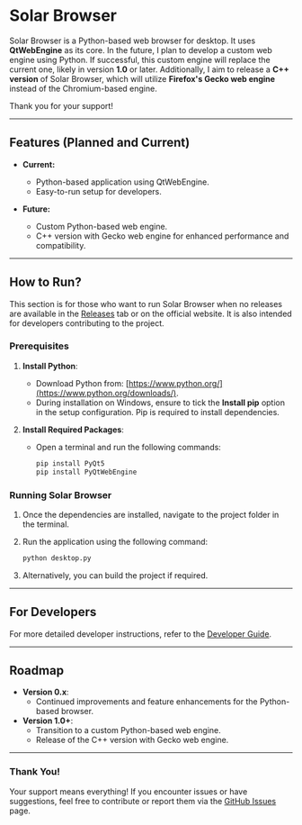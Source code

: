 # Solar Browser

Solar Browser is a Python-based web browser for desktop. It uses **QtWebEngine** as its core. In the future, I plan to develop a custom web engine using Python. If successful, this custom engine will replace the current one, likely in version **1.0** or later. Additionally, I aim to release a **C++ version** of Solar Browser, which will utilize **Firefox's Gecko web engine** instead of the Chromium-based engine. 

Thank you for your support!

---

## Features (Planned and Current)
- **Current:**
  - Python-based application using QtWebEngine.
  - Easy-to-run setup for developers.

- **Future:**
  - Custom Python-based web engine.
  - C++ version with Gecko web engine for enhanced performance and compatibility.

---

## How to Run?
This section is for those who want to run Solar Browser when no releases are available in the [Releases](#) tab or on the official website. It is also intended for developers contributing to the project.

### Prerequisites
1. **Install Python**:
   - Download Python from: [https://www.python.org/](https://www.python.org/downloads/).
   - During installation on Windows, ensure to tick the **Install pip** option in the setup configuration. Pip is required to install dependencies.

2. **Install Required Packages**:
   - Open a terminal and run the following commands:

     ```bash
     pip install PyQt5
     pip install PyQtWebEngine
     ```

### Running Solar Browser
1. Once the dependencies are installed, navigate to the project folder in the terminal.
2. Run the application using the following command:

   ```bash
   python desktop.py
   ```

3. Alternatively, you can build the project if required.

---

## For Developers
For more detailed developer instructions, refer to the [Developer Guide](For%20Developers.md).

---

## Roadmap
- **Version 0.x**:
  - Continued improvements and feature enhancements for the Python-based browser.
- **Version 1.0+**:
  - Transition to a custom Python-based web engine.
  - Release of the C++ version with Gecko web engine.

---

### Thank You!
Your support means everything! If you encounter issues or have suggestions, feel free to contribute or report them via the [GitHub Issues](https://github.com/solarbrowser/desktop/issues) page.
